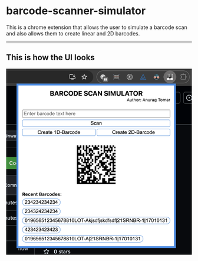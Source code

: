 # barcode-scanner-simulator
This is a chrome extension that allows the user to simulate a barcode scan and also allows them to create linear and 2D barcodes.

---
## This is how the UI looks
![image](./resources/UI.png)
